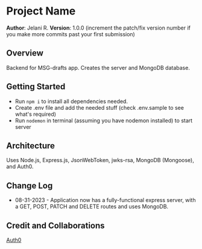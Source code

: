 # Project Name

**Author**: Jelani R.
**Version**: 1.0.0 (increment the patch/fix version number if you make more commits past your first submission)

## Overview

Backend for MSG-drafts app. Creates the server and MongoDB database.

## Getting Started

- Run `npm i` to install all dependencies needed.
- Create .env file and add the needed stuff (check .env.sample to see what's required)
- Run `nodemon` in terminal (assuming you have nodemon installed) to start server

## Architecture

Uses Node.js, Express.js, JsonWebToken, jwks-rsa, MongoDB (Mongoose), and Auth0.

## Change Log

- 08-31-2023 - Application now has a fully-functional express server, with a GET, POST, PATCH and DELETE routes and uses MongoDB.

## Credit and Collaborations

[Auth0](https://auth0.com/)
